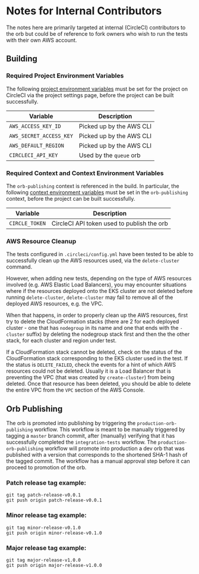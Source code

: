 # Notes for Internal Contributors

The notes here are primarily targeted at internal (CircleCI) contributors to the orb but could be of reference to fork owners who wish to run the tests with their own AWS account.

## Building

### Required Project Environment Variables

The following [project environment variables](https://circleci.com/docs/2.0/env-vars/#setting-an-environment-variable-in-a-project) must be set for the project on CircleCI via the project settings page, before the project can be built successfully.

| Variable                       | Description                      |
| -------------------------------| ---------------------------------|
| `AWS_ACCESS_KEY_ID`            | Picked up by the AWS CLI              |
| `AWS_SECRET_ACCESS_KEY`        | Picked up by the AWS CLI              |
| `AWS_DEFAULT_REGION`           | Picked up by the AWS CLI              |
| `CIRCLECI_API_KEY`             | Used by the `queue` orb          |

### Required Context and Context Environment Variables

The `orb-publishing` context is referenced in the build. In particular, the following [context environment variables](https://circleci.com/docs/2.0/env-vars/#setting-an-environment-variable-in-a-context) must be set in the `orb-publishing` context, before the project can be built successfully.

| Variable                       | Description                      |
| -------------------------------| ---------------------------------|
| `CIRCLE_TOKEN`                 | CircleCI API token used to publish the orb  |


### AWS Resource Cleanup

The tests configured in `.circleci/config.yml` have been tested to be able to successfully clean up the AWS resources used, via the `delete-cluster` command. 

However, when adding new tests, depending on the type of AWS resources involved (e.g. AWS Elastic Load Balancers), you may encounter situations where if the resources deployed onto the EKS cluster are not deleted before running `delete-cluster`, `delete-cluster` may fail to remove all of the deployed AWS resources, e.g. the VPC.

When that happens, in order to properly clean up the AWS resources, first try to delete the CloudFormation stacks (there are 2 for each deployed cluster - one that has `nodegroup` in its name and one that ends with the `-cluster` suffix) by deleting the nodegroup stack first and then the the other stack, for each cluster and region under test.

If a CloudFormation stack cannot be deleted, check on the status of the CloudFormation stack corresponding to the EKS cluster used in the test. If the status is `DELETE_FAILED`, check the events for a hint of which AWS resources could not be deleted. Usually it is a Load Balancer that is preventing the VPC (that was created by `create-cluster`) from being deleted. Once that resource has been deleted, you should be able to delete the entire VPC from the `VPC` section of the AWS Console.

## Orb Publishing
The orb is promoted into publishing by triggering the `production-orb-publishing` workflow. This workflow is meant to be manually triggered by tagging a `master` branch commit, after (manually) verifying that it has successfully completed the `integration-tests` workflow. The `production-orb-publishing` workflow will promote into production a dev orb that was published with a version that corresponds to the shortened SHA-1 hash of the tagged commit. The workflow has a manual approval step before it can proceed to promotion of the orb.

### Patch release tag example:

```
git tag patch-release-v0.0.1
git push origin patch-release-v0.0.1
```

### Minor release tag example:

```
git tag minor-release-v0.1.0
git push origin minor-release-v0.1.0
```

### Major release tag example:

```
git tag major-release-v1.0.0
git push origin major-release-v1.0.0
```
